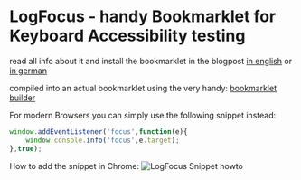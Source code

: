 LogFocus - handy Bookmarklet for Keyboard Accessibility testing
===============================================================

read all info about it and install the bookmarklet in the blogpost [in english](http://blog.ginader.de/archives/2008/11/19/LogFocus-handy-Bookmarklet-for-Keyboard-Accessibility-testing.php) or [in german](http://blog.ginader.de/archives/2008/11/19/archives/2008/11/19/LogFocus-hilfreiches-Bookmarklet-beim-Testen-von-Keyboard-Accessibility.php)

compiled into an actual bookmarklet using the very handy: [bookmarklet builder](http://subsimple.com/bookmarklets/jsbuilder.htm)

For modern Browsers you can simply use the following snippet instead:
```javascript
window.addEventListener('focus',function(e){
    window.console.info('focus',e.target);
},true);
```

How to add the snippet in Chrome:
![LogFocus Snippet howto](http://pic.dir.kg/logfocus-howto.gif)
